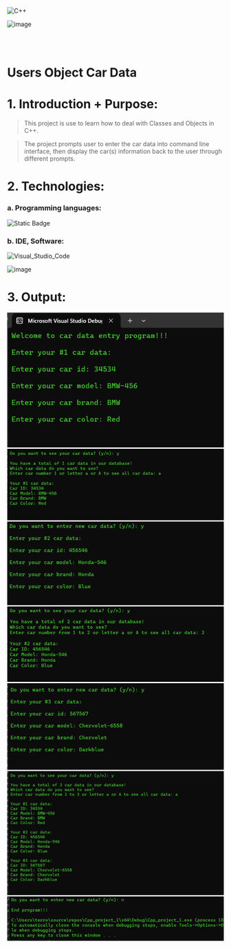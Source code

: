  <img src="https://github.com/phuongtrieu97coder/Readme_Content_Structure/assets/82598726/f69b0d26-3d64-4420-944c-75e4c23df1f4" alt="C++" width="40px" height="40px">

![image](https://github.com/phuongtrieu97coder/C_plus_plus_projects/assets/82598726/8de9d437-c1c0-4cee-a9e9-15cea7329fe2)


<br><br>


# Users Object Car Data

# 1. Introduction + Purpose:
> This project is use to learn how to deal with Classes and Objects in C++. 

> The project prompts user to enter the car data into command line interface, then display the car(s) information back to the user through different prompts.

# 2. Technologies:
### a. Programming languages:
![Static Badge](https://img.shields.io/badge/C++-C++-darkblue)


### b. IDE, Software:

<img src="https://github.com/phuongtrieu97coder/Readme_Content_Structure/assets/82598726/df37393e-9c81-4475-a204-7a0b4a881f17" alt="Visual_Studio_Code" width="400px" height="300px"> 

![image](https://user-images.githubusercontent.com/82598726/181835143-0f7aa21a-1081-4df5-954e-6e89259d21e7.png)


# 3. Output:
![alt text](image.png)
![alt text](image-1.png)
![alt text](image-2.png)
![alt text](image-3.png)
![alt text](image-4.png)
![alt text](image-5.png)
![alt text](image-6.png)